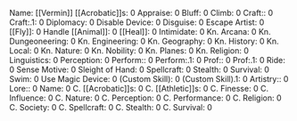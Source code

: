 Name: [[Vermin]]
[[Acrobatic]]s: 0
Appraise: 0
Bluff: 0
Climb: 0
Craft:: 0
Craft:.1: 0
Diplomacy: 0
Disable Device: 0
Disguise: 0
Escape Artist: 0
[[Fly]]: 0
Handle [[Animal]]: 0
[[Heal]]: 0
Intimidate: 0
Kn. Arcana: 0
Kn. Dungeoneering: 0
Kn. Engineering: 0
Kn. Geography: 0
Kn. History: 0
Kn. Local: 0
Kn. Nature: 0
Kn. Nobility: 0
Kn. Planes: 0
Kn. Religion: 0
Linguistics: 0
Perception: 0
Perform:: 0
Perform:.1: 0
Prof:: 0
Prof:.1: 0
Ride: 0
Sense Motive: 0
Sleight of Hand: 0
Spellcraft: 0
Stealth: 0
Survival: 0
Swim: 0
Use Magic Device: 0
(Custom Skill): 0
(Custom Skill).1: 0
Artistry:: 0
Lore:: 0
Name: 0
C. [[Acrobatic]]s: 0
C. [[Athletic]]s: 0
C. Finesse: 0
C. Influence: 0
C. Nature: 0
C. Perception: 0
C. Performance: 0
C. Religion: 0
C. Society: 0
C. Spellcraft: 0
C. Stealth: 0
C. Survival: 0
